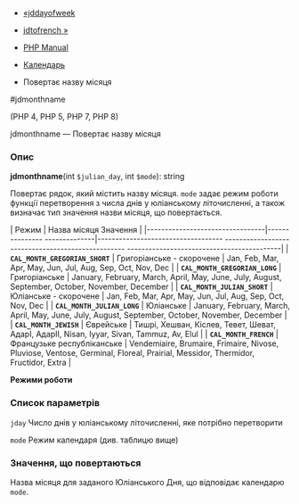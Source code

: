 - [«jddayofweek](function.jddayofweek.md)
- [jdtofrench »](function.jdtofrench.md)

- [PHP Manual](index.md)
- [Календарь](ref.calendar.md)
- Повертає назву місяця

#jdmonthname

(PHP 4, PHP 5, PHP 7, PHP 8)

jdmonthname — Повертає назву місяця

### Опис

**jdmonthname**(int `$julian_day`, int `$mode`): string

Повертає рядок, який містить назву місяця. `mode` задає режим
роботи функції перетворення з числа днів у юліанському літочисленні,
а також визначає тип значення назви місяця, що повертається.

| Режим | Назва місяця Значення |
|---------------------------------|--------------- --------------|----------------------------------- -------------------------------------------------- -------------------------------------------|
| **`CAL_MONTH_GREGORIAN_SHORT`** | Григоріанське - скорочене | Jan, Feb, Mar, Apr, May, Jun, Jul, Aug, Sep, Oct, Nov, Dec |
| **`CAL_MONTH_GREGORIAN_LONG`** | Григоріанське | January, February, March, April, May, June, July, August, September, October, November, December |
| **`CAL_MONTH_JULIAN_SHORT`** | Юліанське - скорочене | Jan, Feb, Mar, Apr, May, Jun, Jul, Aug, Sep, Oct, Nov, Dec |
| **`CAL_MONTH_JULIAN_LONG`** | Юліанське | January, February, March, April, May, June, July, August, September, October, November, December |
| **`CAL_MONTH_JEWISH`** | Єврейське | Тишрі, Хешван, Кіслев, Тевет, Шеват, АдарІ, АдарІІ, Nisan, Iyyar, Sivan, Tammuz, Av, Elul |
| **`CAL_MONTH_FRENCH`** | Французьке республіканське | Vendemiaire, Brumaire, Frimaire, Nivose, Pluviose, Ventose, Germinal, Floreal, Prairial, Messidor, Thermidor, Fructidor, Extra |

**Режими роботи**

### Список параметрів

`jday`
Число днів у юліанському літочисленні, яке потрібно перетворити

`mode`
Режим календаря (див. таблицю вище)

### Значення, що повертаються

Назва місяця для заданого Юліанського Дня, що відповідає календарю
`mode`.
